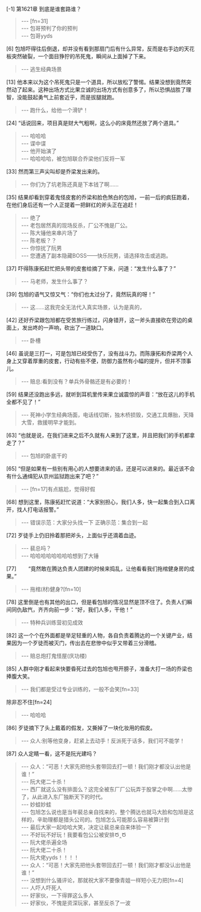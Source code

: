 
[-1] 第1621章 到底是谁套路谁？
>--- [fn=31]<br>
>--- 包哥预判了你的预判<br>
>--- 包哥yyds<br>

[6] 包旭吓得往后倒退，却并没有看到那扇门后有什么异常，反而是右手边的天花板突然破裂，一个面目狰狞的吊死鬼，瞬间从上面掉了下来。
>--- 逃生经典场景<br>

[13] 他本来以为这个吊死鬼只是一个道具，所以放松了警惕。结果没想到竟然突然动了起来。这种出场方式比果立诚的出场方式有创意多了，所以恐惧战胜了理智，没能鼓起勇气上前套近乎，而是拔腿就跑。
>--- 跑什么，给他一个滑铲！<br>

[24] “话说回来，项目真是财大气粗啊，这么小的床竟然还放了两个道具。”
>--- 哈哈哈<br>
>--- 谍中谍<br>
>--- 他开始演了<br>
>--- 哈哈哈哈，被包旭联合乔梁他们反将一军<br>

[33] 然而第三声尖叫却是乔梁发出来的。
>--- 你们为了坑老陈还真是下本钱了啊……<br>

[35] 结果却看到穿着鬼怪皮套的乔梁和脸色煞白的包旭，一前一后的疯狂跑着，在他们身后还有一个人正提着一把鲜红的斧头正在追赶！
>--- 绝了<br>
>--- 老包居然真的现场反杀，厂公不愧是厂公。<br>
>--- 陈大锤他来串片场了<br>
>--- 陈老板？？<br>
>--- 你惊扰了阮男<br>
>--- 您遭遇了副本隐藏BOSS——快乐阮男，请选择攻击或逃跑。<br>

[37] 吓得陈康拓赶忙把头带的皮套给摘了下来，问道：“发生什么事了？”
>--- 马老师，发生什么事了？<br>

[39] 包旭的语气又惊又气：“你们也太过分了，竟然玩真的呀！”
>--- 这……这我完全无法代入真实场景，认为是真的，<br>

[42] 还好乔梁跟包旭都在受苦旅行练过，闪身错开，这一斧头直接砍在旁边的桌面上，发出咚的一声响，砍出了一道缺口。
>--- 卧槽<br>

[46] 虽说是三打一，可是包旭已经受伤了，没有战斗力。而陈康拓和乔梁两个人身上又穿着厚重的皮套，行动有些不便，防御力虽然有小幅的提升，但并不顶事儿。
>--- 赔总:看到没有？单兵外骨骼还是有必要的！<br>

[59] 结果还没跑出多远，就听到耳机里传来果立诚震惊的声音：“放在这儿的手机全都不见了！”
>--- 死神小学生经典场面，电话线切断，独木桥损毁，交通工具爆胎，天降大雪，救援明早才能到。<br>

[63] “也就是说，在我们进来之后不久就有人来到了这里，并且把我们的手机都拿走了？”
>--- 包旭的卧底干的<br>

[65] “但是如果有一些别有用心的人想要进来的话，还是可以进来的。最近该不会有什么通缉犯从京州监狱跑出来了吧？”
>--- [fn=17]有点尴尬，觉得好假<br>

[68] 想到这里，陈康拓赶忙说道：“大家别担心，我们人多，快一起集合到入口离开，找人打电话报警。”
>--- 错误示范：大家分头找一下
正确示范：集合到一起<br>

[72] 歹徒手上仍旧拎着那把斧头，上面似乎还滴着血迹。
>--- 裴总吗？<br>
>--- 哈哈哈哈哈哈哈哈想到了大锤<br>

[77] 　　“竟然敢在腾达负责人团建的时候来捣乱，让他看看我们拖棺健身房的成果。”
>--- 拖棺(材)健身?[fn=10]<br>

[78] 这里倒是也有其他的出口，但是看包旭的情况显然是顶不住了。负责人们瞬间同仇敌忾，齐齐向前一步：“好，我们人多，干他！”
>--- 特种兵训练营初见成效<br>

[82] 这一个个在外面都是举足轻重的人物，各自负责着腾达的一个关键产业，结果因为一个歹徒而被灭门，传出去在悲惨中似乎又带着三分滑稽。
>--- 赔总炮打鬼怪屋(庆功楼)<br>

[85] 人群中刚才看起来快要昏死过去的包旭也甩开膀子，准备大打一场的乔梁也捧腹大笑。
>--- 我们都是受过专业训练的，一般不会笑[fn=33]



除非忍不住[fn=24]<br>
>--- 哈哈哈<br>

[86] 歹徒摘下了头上戴着的假发，又撕掉了一块化妆用的假皮。
>--- 众人:别等他变身，赶紧上去动手！反派死于话多，我们可不能学！<br>

[87] 众人定睛一看，这不是阮光建吗？
>--- 众人：“可恶！大家先把他头套带回去打一顿！我们刚才都没认出他是谁！”<br>
>--- 阮大佬二十杀！<br>
>--- 西厂就这么没有排面么？这完全被东厂厂公玩弄于股掌之中啊……太惨了，从此进入东厂独断天下的时代。<br>
>--- 妙蛙妙蛙<br>
>--- 包旭怎么说也是当年裴总亲自找来的，整个腾达也就马大脸和包旭是这样的，辛助理都是猎头公司的。包旭怎么可能那么容易被算计到<br>
>--- 最后大家一起哈哈大笑，决定让裴总亲自来体验一下<br>
>--- 不好玩不好玩！我要看包公公被安排Ծ‸Ծ<br>
>--- 阮大佬杀遍全场<br>
>--- 阮大佬二十杀！<br>
>--- 阮大佬yyds！！！！<br>
>--- 众人：“可恶！大家先把他头套带回去打一顿！我们刚才都没认出他是谁！”<br>
>--- 没想到什么骚评论，那就祝大家不要像青姐一样短小无力把[fn=4]<br>
>--- 人吓人吓死人<br>
>--- 好家伙，一下得罪这么多人<br>
>--- 好家伙，不愧是资深玩家，甚至反杀了一波<br>
